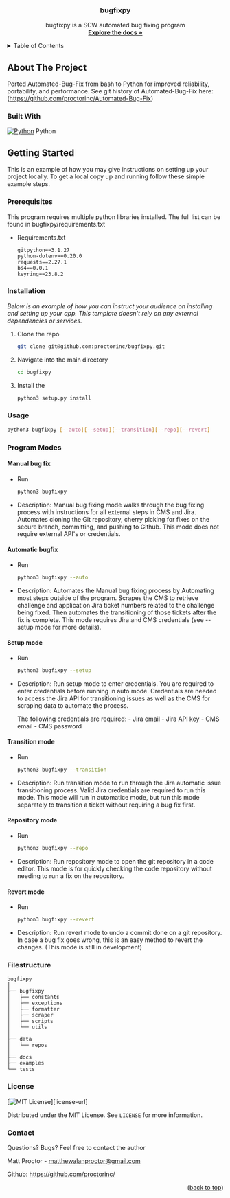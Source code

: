 <div align="center">
  <!-- <a href="https://github.com/othneildrew/Best-README-Template">
    <img src="images/logo.png" alt="Logo" width="80" height="80">
  </a> -->

  <h3 align="center">bugfixpy</h3>

  <p align="center">
    bugfixpy is a SCW automated bug fixing program 
    <br />
    <a href=""><strong>Explore the docs »</strong></a>
    <br />
  </p>
</div>

<!-- TABLE OF CONTENTS -->
<details>
  <summary>Table of Contents</summary>
  <ol>
    <li>
      <a href="#about-the-project">About The Project</a>
      <ul>
        <li><a href="#built-with">Built With</a></li>
      </ul>
    </li>
    <li>
      <a href="#getting-started">Getting Started</a>
      <ul>
        <li><a href="#prerequisites">Prerequisites</a></li>
        <li><a href="#installation">Installation</a></li>
      </ul>
    </li>
    <li><a href="#usage">Usage</a></li>
    <li><a href="#license">License</a></li>
    <li><a href="#contact">Contact</a></li>
  </ol>
</details>

## About The Project
<!-- [![Product Name Screen Shot][product-screenshot]](https://example.com) -->

Ported Automated-Bug-Fix from bash to Python for improved reliability, portability, and performance. See git history of Automated-Bug-Fix here: (https://github.com/proctorinc/Automated-Bug-Fix)

### Built With

[![Python][Python.com]][Python-url]
Python

## Getting Started

This is an example of how you may give instructions on setting up your project locally.
To get a local copy up and running follow these simple example steps.

### Prerequisites

This program requires multiple python libraries installed. The full list can be found in bugfixpy/requirements.txt

* Requirements.txt
  ```
  gitpython==3.1.27
  python-dotenv==0.20.0
  requests==2.27.1
  bs4==0.0.1
  keyring==23.8.2
  ```

### Installation

_Below is an example of how you can instruct your audience on installing and setting up your app. This template doesn't rely on any external dependencies or services._

1. Clone the repo
   ```sh
   git clone git@github.com:proctorinc/bugfixpy.git
   ```
2. Navigate into the main directory
   ```sh
   cd bugfixpy
   ```
3. Install the 
   ```sh
   python3 setup.py install
   ```

### Usage

```sh
python3 bugfixpy [--auto][--setup][--transition][--repo][--revert]
```

### Program Modes

#### Manual bug fix
* Run
    ```sh
    python3 bugfixpy
    ```
* Description:
    Manual bug fixing mode walks through the bug fixing process with instructions for all external steps in CMS and Jira. Automates cloning the Git repository, cherry picking for fixes on the secure branch, committing, and pushing to Github. This mode does not require external API's or credentials.

#### Automatic bugfix
* Run
    ```sh
    python3 bugfixpy --auto
    ```
* Description:
    Automates the Manual bug fixing process by Automating most steps outside of the program. Scrapes the CMS to retrieve challenge and application Jira ticket numbers related to the challenge being fixed. Then automates the transitioning of those tickets after the fix is complete. This mode requires Jira and CMS credentials (see --setup mode for more details).

#### Setup mode
* Run
    ```sh
    python3 bugfixpy --setup
    ```
* Description:
    Run setup mode to enter credentials. You are required to enter credentials before running in auto mode. Credentials are needed to access the Jira API for transitioning issues as well as the CMS for scraping data to automate the process.

    The following credentials are required:
        - Jira email
        - Jira API key
        - CMS email
        - CMS password

#### Transition mode
* Run
    ```sh
    python3 bugfixpy --transition
    ```
* Description:
    Run transition mode to run through the Jira automatic issue transitioning process. Valid Jira credentials are required to run this mode. This mode will run in automatice mode, but run this mode separately to transition a ticket without requiring a bug fix first.

#### Repository mode
* Run
    ```sh
    python3 bugfixpy --repo
    ```
* Description:
    Run repository mode to open the git repository in a code editor. This mode is for quickly checking the code repository without needing to run a fix on the repository.

#### Revert mode
* Run
    ```sh
    python3 bugfixpy --revert
    ```
* Description:
    Run revert mode to undo a commit done on a git repository. In case a bug fix goes wrong, this is an easy method to revert the changes. (This mode is still in development)

### Filestructure
    
    bugfixpy
    │
    ├── bugfixpy
    │   ├── constants
    │   ├── exceptions
    │   ├── formatter
    │   ├── scraper
    │   ├── scripts
    │   └── utils
    │
    ├── data
    │   └── repos
    │
    ├── docs
    ├── examples
    └── tests

### License
[![MIT License][license-shield]][license-url]

Distributed under the MIT License. See `LICENSE` for more information.

### Contact
Questions? Bugs? Feel free to contact the author

Matt Proctor - matthewalanproctor@gmail.com

Github: https://github.com/proctorinc/

<p align="right">(<a href="#readme-top">back to top</a>)</p>

<!-- MARKDOWN LINKS & IMAGES -->
[license-shield]: https://img.shields.io/github/license/othneildrew/Best-README-Template.svg?style=for-the-badge
[Python-url]: https://www.python.org/
[Python.com]: https://upload.wikimedia.org/wikipedia/commons/c/c3/Python-logo-notext.svg
